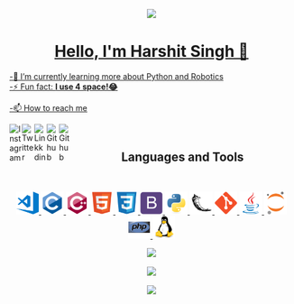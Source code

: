   
 <p align="center">
   <a href="https://github.com/Hharshitsingh">
  <img src="https://raw.githubusercontent.com/rodrigograca31/rodrigograca31/master/matrix.svg"/>
     </p>
<h1 align="center"> Hello, I'm Harshit Singh 👋 </h1>

-🌱 I’m currently learning more about Python and Robotics <br>
-⚡ Fun fact: **I use 4 space!😂** 
<br>
<p>-📫 How to reach me
<p><a href="https://instagram.com/realharshitsingh/" target="_blank">
  <img align="left" alt="Instagram" width="22px" src="https://cdn.jsdelivr.net/npm/simple-icons@v3/icons/instagram.svg" />
</a>
<a href="https://twitter.com/realsinghharsh" target="_blank">
  <img align="left" alt="Twitter" width="22px" src="https://cdn.jsdelivr.net/npm/simple-icons@v3/icons/twitter.svg" />
</a>
<a href="https://www.linkedin.com/in/hharshitsingh/" target="_blank">
  <img align="left" alt="Linkkdin" width="22px" src="https://cdn.jsdelivr.net/npm/simple-icons@v3/icons/linkedin.svg" />
</a>
<a href="https://github.com/Hharshitsingh" target="_blank">
  <img align="left" alt="Github" width="22px" src="https://cdn.jsdelivr.net/npm/simple-icons@v3/icons/github.svg" />
</a>
<a href="https://www.facebook.com/h8harshitsingh" target="_blank">
  <img align="left" alt="Github" width="22px" src="https://cdn.jsdelivr.net/npm/simple-icons@v3/icons/facebook.svg" />
</a>
  </p>
<br>


<!--
- 🔭 I’m currently working on ...
- 👯 I’m looking to collaborate on ...
- 🤔 I’m looking for help with ...
- 💬 Ask me about ...
- 😄 Pronouns: ..
-->

  <h2 align = "center">Languages and Tools</h2><br/>
<p align="center">
   <a href="https://github.com/Hharshitsingh">
   <img src="https://raw.githubusercontent.com/github/explore/80688e429a7d4ef2fca1e82350fe8e3517d3494d/topics/visual-studio-code/visual-studio-code.png" alt=""VS Code width="40" height="40"/>
   <img src="https://github.com/devicons/devicon/blob/master/icons/c/c-original.svg" alt="C" width="40" height="40"/>
   <img src="https://github.com/devicons/devicon/blob/master/icons/cplusplus/cplusplus-original.svg" alt="C++" width="40" height="40"/>
   <img src="https://github.com/devicons/devicon/blob/master/icons/html5/html5-original.svg" alt="HTML" width="40" height="40"/>
   <img src="https://github.com/devicons/devicon/blob/master/icons/css3/css3-original.svg" alt="CSS" width="40" height="40"/>
   <img src="https://github.com/devicons/devicon/blob/master/icons/bootstrap/bootstrap-plain.svg" alt="Bootstrap" width="40" height="40"/>
   <img src="https://github.com/devicons/devicon/blob/master/icons/python/python-original.svg" alt="python" width="40" height="40"/>
   <img src="https://github.com/devicons/devicon/blob/master/icons/flask/flask-original.svg" alt="flask" width="40" height="40"/>
   <img src="https://github.com/devicons/devicon/blob/master/icons/git/git-original.svg" alt="python" width="40" height="40"/>
   <img src="https://github.com/devicons/devicon/blob/master/icons/java/java-original.svg" alt="python" width="40" height="40"/>
   <img src="https://github.com/devicons/devicon/blob/master/icons/jupyter/jupyter-original.svg" alt="jupyter" width="40" height="40"/>
   <img src="https://github.com/devicons/devicon/blob/master/icons/php/php-original.svg" alt="PHP" width="40" height="40"/>
   <img src="https://github.com/devicons/devicon/blob/master/icons/linux/linux-original.svg" alt="linux" width="40" height="40"/>
  
<!--    <img src="https://github.com/devicons/devicon/blob/master/icons/ubuntu/ubuntu-plain.svg" alt="linux" width="40" height="40"/> -->
</p>
<p align = "center">
  <a href="https://github.com/Hharshitsingh">
<img src = "https://github-readme-stats.vercel.app/api?username=Hharshitsingh&&show_icons=true&hide_border=true&theme=great-gatsby&hide=stars,issues" >
 </a>
</p>
<p align = "center">
 <a href="https://github.com/Hharshitsingh">
<img src="https://github-readme-stats.vercel.app/api/top-langs/?username=Hharshitsingh&hide_border=true&theme=vision-friendly-dark&langs_count=10&layout=compact" />
  </a>
</p>


<p align = "center">
 <a href="https://github.com/Hharshitsingh">
<img src="https://github-readme-stats.vercel.app/api/wakatime?username=harshitsingh"/>
  </a>
</p>


